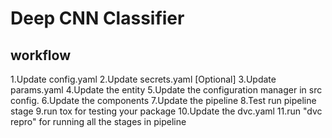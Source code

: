 # Deep CNN Classifier

## workflow
1.Update config.yaml
2.Update secrets.yaml [Optional]
3.Update params.yaml
4.Update the entity
5.Update the configuration manager in src config.
6.Update the components
7.Update the pipeline
8.Test run pipeline stage
9.run tox for testing your package
10.Update the dvc.yaml
11.run "dvc repro" for running all the stages in pipeline
